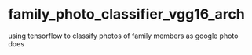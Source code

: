 # family_photo_classifier_vgg16_arch


using tensorflow to classify photos of family members as google photo does
